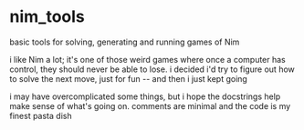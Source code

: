 # nim_tools
basic tools for solving, generating and running games of Nim

i like Nim a lot; it's one of those weird games where once a computer has control, they should never be able to lose. i decided i'd try to figure out how to solve the next move, just for fun -- and then i just kept going

i may have overcomplicated some things, but i hope the docstrings help make sense of what's going on. comments are minimal and the code is my finest pasta dish

